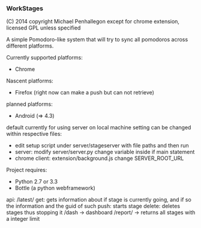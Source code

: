 ### WorkStages

(C) 2014 copyright Michael Penhallegon except for chrome extension, licensed GPL unless specified

A simple Pomodoro-like system that will try to sync all pomodoros across different platforms.

Currently supported platforms:
* Chrome

Nascent platforms:
* Firefox (right now can make a push but can not retrieve)

planned platforms:
* Android (=> 4.3)

default currently for using server on local machine setting can be changed within respective files:
* edit setup script under server/stageserver with file paths and then run
* server: modify server/server.py change variable inside if main statement
* chrome client: extension/background.js change SERVER_ROOT_URL

Project requires:
* Python 2.7 or 3.3
* Bottle (a python webframework)

api:
/latest/
	get: gets information about if stage is currently going, and if so the information and
			 the guid of such
	push: starts stage
  delete: deletes stages thus stopping it
/dash -> dashboard
/report/<n> -> returns all stages with a <n> integer limit


